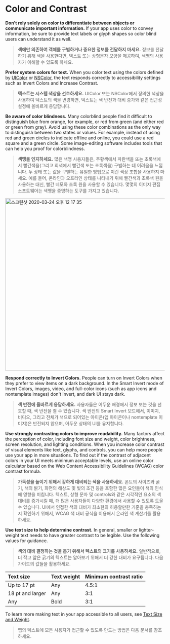 # Color and Contrast
**Don’t rely solely on color to differentiate between objects or communicate important information.** If your app uses color to convey information, be sure to provide text labels or glyph shapes so color blind users can understand it as well.

>  **색에만 의존하여 객체를 구별하거나 중요한 정보를 전달하지 마세요.** 정보를 전달하기 위해 색을 사용한다면, 텍스트 또는 상형문자 모양을 제공하여, 색맹의 사용자가 이해할 수 있도록 하세요.



**Prefer system colors for text.** When you color text using the colors defined by [UIColor](https://developer.apple.com/documentation/uikit/uicolor) or [NSColor](https://developer.apple.com/documentation/appkit/nscolor), the text responds correctly to accessibility settings such as Invert Colors and Increase Contrast.

> **텍스트는 시스템 색상을 선호하세요.** UIColor 또는 NSColor에서 정의한 색상을 사용하여 텍스트의 색을 변경하면, 텍스트는  색 반전과 대비 증가와 같은 접근성 설정에 올바르게 응답합니다.



**Be aware of color blindness.** Many colorblind people find it difficult to distinguish blue from orange, for example, or red from green (and either red or green from gray). Avoid using these color combinations as the only way to distinguish between two states or values. For example, instead of using red and green circles to indicate offline and online, you could use a red square and a green circle. Some image-editing software includes tools that can help you proof for colorblindness.

> **색맹을 인지하세요.** 많은 색맹 사용자들은, 주황색에서 파란색을 또는 초록색에서 빨간색을(그리고 회색에서 빨간색 또는 초록색을) 구별하는 데 어려움을 느낍니다. 두 상태 또는 값을 구별하는 유일한 방법으로 이런 색상 조합을 사용하지 마세요. 예를 들어, 온라인과 오프라인 상태를 나타내기 위해 빨간색과 초록색 원을 사용하는 대신, 빨간 네모와 초록 원을 사용할 수 있습니다. 몇몇의 이미지 편집 소프트웨어는 색맹을 증명하는 도구를 가지고 있습니다.



<img width="545" alt="스크린샷 2020-03-24 오후 12 17 35" src="https://user-images.githubusercontent.com/40762111/77384758-8bd3f780-6dc9-11ea-8417-54565ce5853e.png">



**Respond correctly to Invert Colors.** People can turn on Invert Colors when they prefer to view items on a dark background. In the Smart Invert mode of Invert Colors, images, video, and full-color icons (such as app icons and nontemplate images) don't invert, and dark UI stays dark.

> **색 반전에 올바르게 응답하세요.** 사용자들은 어두운 배경에서 정보 보는 것을 선호할 때, 색 반전을 켤 수 있습니다. 색 반전의 Smart Invert 모드에서, 이미지, 비디오, 그리고 전체가 색으로 되어있는 아이콘(앱 아이콘이나 nontemplate 이미지)은 반전되지 않으며, 어두운 상태의 UI를 유지합니다.



**Use strongly contrasting colors to improve readability.** Many factors affect the perception of color, including font size and weight, color brightness, screen resolution, and lighting conditions. When you increase color contrast of visual elements like text, glyphs, and controls, you can help more people use your app in more situations. To find out if the contrast of adjacent colors in your UI meets minimum acceptable levels, use an online color calculator based on the Web Content Accessibility Guidelines (WCAG) color contrast formula.

> **가독성을 높이기 위해서 강하게 대비되는 색을 사용하세요.** 폰트의 사이즈와 굵기, 색의 밝기, 화면의 해상도 및 빛의 조건 등을 포함한 많은 요인들이 색의 인식에 영향을 미칩니다. 텍스트, 상형 문자 및 controls와 같은 시각적인 요소의 색 대비를 증가시킬 때, 더 많은 사용자들이 다양한 환경에서 사용할 수 있도록 도울 수 있습니다. UI에서 인접한 색의 대비가 최소한의 허용할만한 기준을 충족하는지 확인하기 위해서, WCAG 색 대비 공식을 이용해서 온라인 색 계산기를 활용하세요. 



**Use text size to help determine contrast.** In general, smaller or lighter-weight text needs to have greater contrast to be legible. Use the following values for guidance.

> **색의 대비 결정하는 것을 돕기 위해서 텍스트의 크기를 사용하세요.** 일반적으로, 더 작고 얇은 굵기의 텍스트는 알아보기 위해서 더 강한 대비가 요구됩니다. 다음 가이드의 값들을 활용하세요.



| Text size        | Text weight | Minimum contrast ratio |
| :--------------- | :---------- | :--------------------- |
| Up to 17 pt      | Any         | 4.5:1                  |
| 18 pt and larger | Any         | 3:1                    |
| Any              | Bold        | 3:1                    |

To learn more making text in your app accessible to all users, see [Text Size and Weight](https://github.com/jum0/Human-Interface-Guidelines/tree/master/Technologies/Accessibility/Text%20Size%20and%20Weight).

> 앱의 텍스트에 모든 사용자가 접근할 수 있도록 만드는 방법은 다음 문서를 참조하세요.
